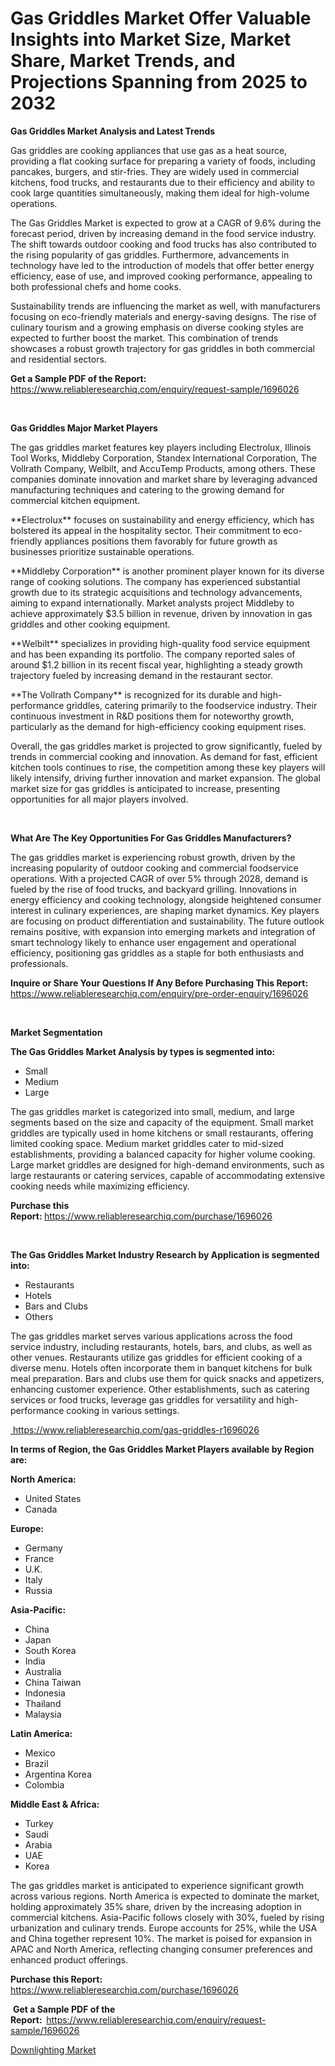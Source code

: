<p><h1>Gas Griddles Market Offer Valuable Insights into Market Size, Market Share, Market Trends, and Projections Spanning from 2025 to 2032</h1></p><p><strong>Gas Griddles Market Analysis and Latest Trends</strong></p>
<p><p>Gas griddles are cooking appliances that use gas as a heat source, providing a flat cooking surface for preparing a variety of foods, including pancakes, burgers, and stir-fries. They are widely used in commercial kitchens, food trucks, and restaurants due to their efficiency and ability to cook large quantities simultaneously, making them ideal for high-volume operations. </p><p>The Gas Griddles Market is expected to grow at a CAGR of 9.6% during the forecast period, driven by increasing demand in the food service industry. The shift towards outdoor cooking and food trucks has also contributed to the rising popularity of gas griddles. Furthermore, advancements in technology have led to the introduction of models that offer better energy efficiency, ease of use, and improved cooking performance, appealing to both professional chefs and home cooks.</p><p>Sustainability trends are influencing the market as well, with manufacturers focusing on eco-friendly materials and energy-saving designs. The rise of culinary tourism and a growing emphasis on diverse cooking styles are expected to further boost the market. This combination of trends showcases a robust growth trajectory for gas griddles in both commercial and residential sectors.</p></p>
<p><strong>Get a Sample PDF of the Report:&nbsp;</strong> <a href="https://www.reliableresearchiq.com/enquiry/request-sample/1696026?utm_campaign=3503&utm_medium=2&utm_source=Github&utm_content=ia&utm_term=04042025&utm_id=gas-griddles">https://www.reliableresearchiq.com/enquiry/request-sample/1696026</a></p>
<p>&nbsp;</p>
<p><strong>Gas Griddles Major Market Players</strong></p>
<p><p>The gas griddles market features key players including Electrolux, Illinois Tool Works, Middleby Corporation, Standex International Corporation, The Vollrath Company, Welbilt, and AccuTemp Products, among others. These companies dominate innovation and market share by leveraging advanced manufacturing techniques and catering to the growing demand for commercial kitchen equipment.</p><p>**Electrolux** focuses on sustainability and energy efficiency, which has bolstered its appeal in the hospitality sector. Their commitment to eco-friendly appliances positions them favorably for future growth as businesses prioritize sustainable operations.</p><p>**Middleby Corporation** is another prominent player known for its diverse range of cooking solutions. The company has experienced substantial growth due to its strategic acquisitions and technology advancements, aiming to expand internationally. Market analysts project Middleby to achieve approximately $3.5 billion in revenue, driven by innovation in gas griddles and other cooking equipment.</p><p>**Welbilt** specializes in providing high-quality food service equipment and has been expanding its portfolio. The company reported sales of around $1.2 billion in its recent fiscal year, highlighting a steady growth trajectory fueled by increasing demand in the restaurant sector.</p><p>**The Vollrath Company** is recognized for its durable and high-performance griddles, catering primarily to the foodservice industry. Their continuous investment in R&D positions them for noteworthy growth, particularly as the demand for high-efficiency cooking equipment rises.</p><p>Overall, the gas griddles market is projected to grow significantly, fueled by trends in commercial cooking and innovation. As demand for fast, efficient kitchen tools continues to rise, the competition among these key players will likely intensify, driving further innovation and market expansion. The global market size for gas griddles is anticipated to increase, presenting opportunities for all major players involved.</p></p>
<p>&nbsp;</p>
<p><strong>What Are The Key Opportunities For Gas Griddles Manufacturers?</strong></p>
<p><p>The gas griddles market is experiencing robust growth, driven by the increasing popularity of outdoor cooking and commercial foodservice operations. With a projected CAGR of over 5% through 2028, demand is fueled by the rise of food trucks, and backyard grilling. Innovations in energy efficiency and cooking technology, alongside heightened consumer interest in culinary experiences, are shaping market dynamics. Key players are focusing on product differentiation and sustainability. The future outlook remains positive, with expansion into emerging markets and integration of smart technology likely to enhance user engagement and operational efficiency, positioning gas griddles as a staple for both enthusiasts and professionals.</p></p>
<p><strong>Inquire or Share Your Questions If Any Before Purchasing This Report:</strong> <a href="https://www.reliableresearchiq.com/enquiry/pre-order-enquiry/1696026?utm_campaign=3503&utm_medium=2&utm_source=Github&utm_content=ia&utm_term=04042025&utm_id=gas-griddles">https://www.reliableresearchiq.com/enquiry/pre-order-enquiry/1696026</a></p>
<p>&nbsp;</p>
<p><strong>Market Segmentation</strong></p>
<p><strong>The Gas Griddles Market Analysis by types is segmented into:</strong></p>
<p><ul><li>Small</li><li>Medium</li><li>Large</li></ul></p>
<p><p>The gas griddles market is categorized into small, medium, and large segments based on the size and capacity of the equipment. Small market griddles are typically used in home kitchens or small restaurants, offering limited cooking space. Medium market griddles cater to mid-sized establishments, providing a balanced capacity for higher volume cooking. Large market griddles are designed for high-demand environments, such as large restaurants or catering services, capable of accommodating extensive cooking needs while maximizing efficiency.</p></p>
<p><strong>Purchase this Report:&nbsp;</strong><a href="https://www.reliableresearchiq.com/purchase/1696026?utm_campaign=3503&utm_medium=2&utm_source=Github&utm_content=ia&utm_term=04042025&utm_id=gas-griddles">https://www.reliableresearchiq.com/purchase/1696026</a></p>
<p>&nbsp;</p>
<p><strong>The Gas Griddles Market Industry Research by Application is segmented into:</strong></p>
<p><ul><li>Restaurants</li><li>Hotels</li><li>Bars and Clubs</li><li>Others</li></ul></p>
<p><p>The gas griddles market serves various applications across the food service industry, including restaurants, hotels, bars, and clubs, as well as other venues. Restaurants utilize gas griddles for efficient cooking of a diverse menu. Hotels often incorporate them in banquet kitchens for bulk meal preparation. Bars and clubs use them for quick snacks and appetizers, enhancing customer experience. Other establishments, such as catering services or food trucks, leverage gas griddles for versatility and high-performance cooking in various settings.</p></p>
<p><a href="https://www.reliableresearchiq.com/gas-griddles-r1696026?utm_campaign=3503&utm_medium=2&utm_source=Github&utm_content=ia&utm_term=04042025&utm_id=gas-griddles">&nbsp;https://www.reliableresearchiq.com/gas-griddles-r1696026</a></p>
<p><strong>In terms of Region, the Gas Griddles Market Players available by Region are:</strong></p>
<p>
    <p> <strong> North America: </strong>
        <ul>
            <li>United States</li>
            <li>Canada</li>
        </ul>
        </p> 
    <p> <strong> Europe: </strong>
        <ul>
            <li>Germany</li>
            <li>France</li>
            <li>U.K.</li>
            <li>Italy</li>
            <li>Russia</li>
        </ul>
        </p> 
    <p> <strong> Asia-Pacific: </strong>
        <ul>
            <li>China</li>
            <li>Japan</li>
            <li>South Korea</li>
            <li>India</li>
            <li>Australia</li>
            <li>China Taiwan</li>
            <li>Indonesia</li>
            <li>Thailand</li>
            <li>Malaysia</li>
        </ul>
        </p> 
    <p> <strong> Latin America: </strong>
        <ul>
            <li>Mexico</li>
            <li>Brazil</li>
            <li>Argentina Korea</li>
            <li>Colombia</li>
        </ul>
        </p> 
    <p> <strong> Middle East & Africa: </strong>
        <ul>
            <li>Turkey</li>
            <li>Saudi</li>
            <li>Arabia</li>
            <li>UAE</li>
            <li>Korea</li>
        </ul>
    </p>
    </p>
<p><p>The gas griddles market is anticipated to experience significant growth across various regions. North America is expected to dominate the market, holding approximately 35% share, driven by the increasing adoption in commercial kitchens. Asia-Pacific follows closely with 30%, fueled by rising urbanization and culinary trends. Europe accounts for 25%, while the USA and China together represent 10%. The market is poised for expansion in APAC and North America, reflecting changing consumer preferences and enhanced product offerings.</p></p>
<p><strong>Purchase this Report: </strong><a href="https://www.reliableresearchiq.com/purchase/1696026?utm_campaign=3503&utm_medium=2&utm_source=Github&utm_content=ia&utm_term=04042025&utm_id=gas-griddles">https://www.reliableresearchiq.com/purchase/1696026</a></p>
<p>&nbsp;<strong>Get a Sample PDF of the Report:&nbsp;&nbsp;</strong><a href="https://www.reliableresearchiq.com/enquiry/request-sample/1696026?utm_campaign=3503&utm_medium=2&utm_source=Github&utm_content=ia&utm_term=04042025&utm_id=gas-griddles">https://www.reliableresearchiq.com/enquiry/request-sample/1696026</a></p>
<p><strong></strong></p>
<p><p><a href="https://github.com/seibttullyjh/Market-Research-Report-List-1/blob/main/downlighting-market.md?utm_campaign=3503&utm_medium=2&utm_source=Github&utm_content=ia&utm_term=04042025&utm_id=gas-griddles">Downlighting Market</a></p></p>